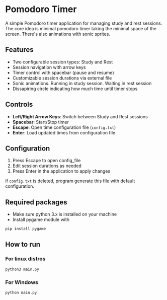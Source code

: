 # Pomodoro Timer

A simple Pomodoro timer application for managing study and rest sessions.
The core idea is minimal pomodoro timer taking the minimal space of the screen.
There's also animations with sonic sprites.

## Features

- Two configurable session types: Study and Rest
- Session navigation with arrow keys 
- Timer control with spacebar (pause and resume)
- Customizable session durations via external file
- Sonic animations. Running in study session. Waiting in rest session
- Dissapiring circle indicating how much time until timer stops

## Controls

- **Left/Right Arrow Keys**: Switch between Study and Rest sessions
- **Spacebar**: Start/Stop timer
- **Escape**: Open time configuration file (```config.txt```)
- **Enter**: Load updated times from configuration file

## Configuration

1. Press Escape to open config_file
2. Edit session durations as needed  
3. Press Enter in the application to apply changes

if ```config.txt``` is deleted, program generate this file with default configuration.

## Required packages

- Make sure python 3.x is installed on your machine
- Install pygame module with
```bash
pip install pygame
```

## How to run
### For linux distros
```bash
python3 main.py
```

### For Windows
```bash
python main.py
```